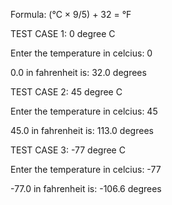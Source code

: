 Formula: (°C × 9/5) + 32 = °F

TEST CASE 1: 0 degree C

Enter the temperature in celcius: 0

0.0 in fahrenheit is: 32.0 degrees

TEST CASE 2: 45 degree C

Enter the temperature in celcius: 45

45.0 in fahrenheit is: 113.0 degrees

TEST CASE 3: -77 degree C

Enter the temperature in celcius: -77

-77.0 in fahrenheit is: -106.6 degrees
